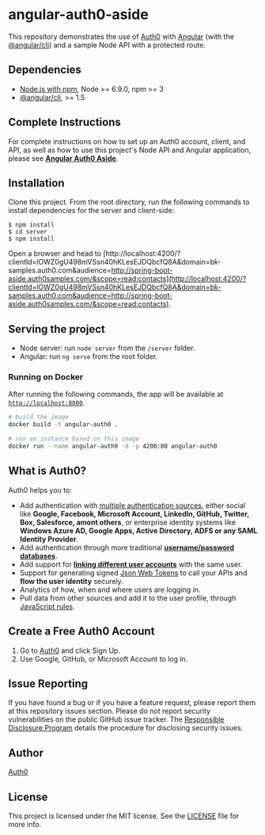 # angular-auth0-aside

This repository demonstrates the use of [Auth0](https://auth0.com) with [Angular](https://angular.io) (with the [@angular/cli](https://github.com/angular/angular-cli)) and a sample Node API with a protected route.

## Dependencies

* [Node.js with npm](http://nodejs.org), Node >= 6.9.0, npm >= 3
* [@angular/cli](https://github.com/angular/angular-cli), >= 1.5

## Complete Instructions

For complete instructions on how to set up an Auth0 account, client, and API, as well as how to use this project's Node API and Angular application, please see **[Angular Auth0 Aside](https://github.com/auth0/blog/blob/master/_includes/asides/angular.markdown)**.

## Installation

Clone this project. From the root directory, run the following commands to install dependencies for the server and client-side:

```
$ npm install
$ cd server
$ npm install
```

Open a browser and head to [http://localhost:4200/?clientId=lOWZ0gU498mVSsn40hKLesEJDQbcfQ8A&domain=bk-samples.auth0.com&audience=http://spring-boot-aside.auth0samples.com/&scope=read:contacts](http://localhost:4200/?clientId=lOWZ0gU498mVSsn40hKLesEJDQbcfQ8A&domain=bk-samples.auth0.com&audience=http://spring-boot-aside.auth0samples.com/&scope=read:contacts).

## Serving the project

* Node server: run `node server` from the `/server` folder.
* Angular: run `ng serve` from the root folder.

### Running on Docker

After running the following commands, the app will be available at [`http://localhost:8080`](http://localhost:8080).

```bash
# build the image
docker build -t angular-auth0 .

# run an instance based on this image
docker run --name angular-auth0 -d -p 4200:80 angular-auth0
```

## What is Auth0?

Auth0 helps you to:

* Add authentication with [multiple authentication sources](https://docs.auth0.com/identityproviders), either social like **Google, Facebook, Microsoft Account, LinkedIn, GitHub, Twitter, Box, Salesforce, amont others**, or enterprise identity systems like **Windows Azure AD, Google Apps, Active Directory, ADFS or any SAML Identity Provider**.
* Add authentication through more traditional **[username/password databases](https://docs.auth0.com/mysql-connection-tutorial)**.
* Add support for **[linking different user accounts](https://docs.auth0.com/link-accounts)** with the same user.
* Support for generating signed [Json Web Tokens](https://docs.auth0.com/jwt) to call your APIs and **flow the user identity** securely.
* Analytics of how, when and where users are logging in.
* Pull data from other sources and add it to the user profile, through [JavaScript rules](https://docs.auth0.com/rules).

## Create a Free Auth0 Account

1. Go to [Auth0](https://auth0.com) and click Sign Up.
2. Use Google, GitHub, or Microsoft Account to log in.

## Issue Reporting

If you have found a bug or if you have a feature request, please report them at this repository issues section. Please do not report security vulnerabilities on the public GitHub issue tracker. The [Responsible Disclosure Program](https://auth0.com/whitehat) details the procedure for disclosing security issues.

## Author

[Auth0](auth0.com)

## License

This project is licensed under the MIT license. See the [LICENSE](LICENSE) file for more info.
